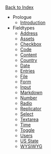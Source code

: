 <a href="/" class="rounded-full bg-charcoal-darker text-charcoal-lighter text-center text-sm font-bold hover:text-charcoal-lightest w-full px-4 py-1 block">Back to Index</a>

- Prologue
    - [Introduction](/fieldtypes/introduction)
- Fieldtypes
    - [Address](/fieldtypes/address)
    - [Assets](/fieldtypes/assets)
    - [Checkbox](/fieldtypes/checkbox)
    - [Code](/fieldtypes/code)
    - [Content](/fieldtypes/content)
    - [Country](/fieldtypes/country)
    - [Date](/fieldtypes/date)
    - [Entries](/fieldtypes/entries)
    - [File](/fieldtypes/file)
    - [Form](/fieldtypes/form)
    - [Input](/fieldtypes/input)
    - [Markdown](/fieldtypes/markdown)
    - [Number](/fieldtypes/number)
    - [Radio](/fieldtypes/radio)
    - [Replicator](/fieldtypes/replicator)
    - [Select](/fieldtypes/select)
    - [Textarea](/fieldtypes/textarea)
    - [Time](/fieldtypes/time)
    - [Toggle](/fieldtypes/toggle)
    - [Users](/fieldtypes/users)
    - [US State](/fieldtypes/usstate)
    - [WYSIWYG](/fieldtypes/wysiwyg)
